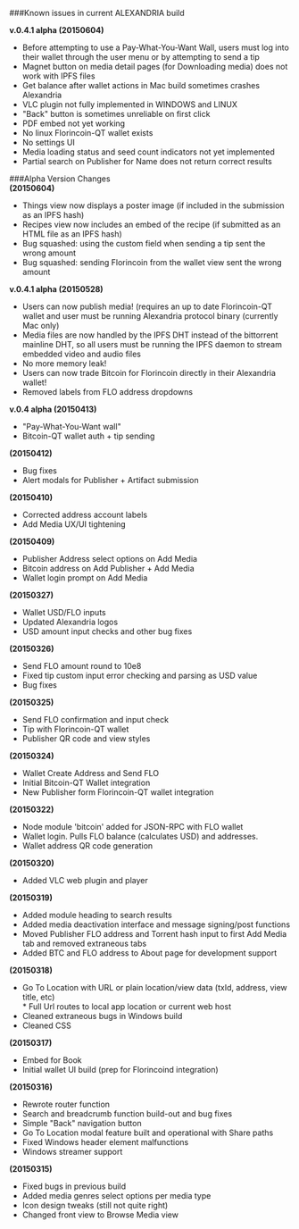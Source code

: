 ###Known issues in current ALEXANDRIA build  

**v.0.4.1 alpha (20150604)**  
* Before attempting to use a Pay-What-You-Want Wall, users must log into their wallet through the user menu or by attempting to send a tip  
* Magnet button on media detail pages (for Downloading media) does not work with IPFS files  
* Get balance after wallet actions in Mac build sometimes crashes Alexandria  
* VLC plugin not fully implemented in WINDOWS and LINUX  
* "Back" button is sometimes unreliable on first click  
* PDF embed not yet working  
* No linux Florincoin-QT wallet exists  
* No settings UI  
* Media loading status and seed count indicators not yet implemented  
* Partial search on Publisher for Name does not return correct results  
    
###Alpha Version Changes  
**(20150604)**
* Things view now displays a poster image (if included in the submission as an IPFS hash)
* Recipes view now includes an embed of the recipe (if submitted as an HTML file as an IPFS hash)
* Bug squashed: using the custom field when sending a tip sent the wrong amount
* Bug squashed: sending Florincoin from the wallet view sent the wrong amount

**v.0.4.1 alpha (20150528)**  
* Users can now publish media! (requires an up to date Florincoin-QT wallet and user must be running Alexandria protocol binary (currently Mac only)  
* Media files are now handled by the IPFS DHT instead of the bittorrent mainline DHT, so all users must be running the IPFS daemon to stream embedded video and audio files  
* No more memory leak!  
* Users can now trade Bitcoin for Florincoin directly in their Alexandria wallet!  
* Removed labels from FLO address dropdowns  

**v.0.4 alpha (20150413)**   
* "Pay-What-You-Want wall"  
* Bitcoin-QT wallet auth + tip sending  
  
**(20150412)**
* Bug fixes  
* Alert modals for Publisher + Artifact submission  
  
**(20150410)**  
* Corrected address account labels  
* Add Media UX/UI tightening  
  
**(20150409)**  
* Publisher Address select options on Add Media  
* Bitcoin address on Add Publisher + Add Media  
* Wallet login prompt on Add Media  

**(20150327)**  
* Wallet USD/FLO inputs  
* Updated Alexandria logos  
* USD amount input checks and other bug fixes  

**(20150326)**  
* Send FLO amount round to 10e8  
* Fixed tip custom input error checking and parsing as USD value  
* Bug fixes  

**(20150325)**  
* Send FLO confirmation and input check  
* Tip with Florincoin-QT wallet  
* Publisher QR code and view styles  

**(20150324)**  
* Wallet Create Address and Send FLO  
* Initial Bitcoin-QT Wallet integration  
* New Publisher form Florincoin-QT wallet integration  

**(20150322)**  
* Node module 'bitcoin' added for JSON-RPC with FLO wallet  
* Wallet login. Pulls FLO balance (calculates USD) and addresses.  
* Wallet address QR code generation  

**(20150320)**  
* Added VLC web plugin and player  

**(20150319)**  
* Added module heading to search results  
* Added media deactivation interface and message signing/post functions  
* Moved Publisher FLO address and Torrent hash input to first Add Media tab and removed extraneous tabs  
* Added BTC and FLO address to About page for development support  

**(20150318)**    
* Go To Location with URL or plain location/view data (txId, address, view title, etc)  
      * Full Url routes to local app location or current web host  
* Cleaned extraneous bugs in Windows build  
* Cleaned CSS  

**(20150317)**  
* Embed for Book  
* Initial wallet UI build (prep for Florincoind integration)  

**(20150316)**  
* Rewrote router function  
* Search and breadcrumb function build-out and bug fixes  
* Simple "Back" navigation button  
* Go To Location modal feature built and operational with Share paths  
* Fixed Windows header element malfunctions  
* Windows streamer support  

**(20150315)**  
* Fixed bugs in previous build  
* Added media genres select options per media type  
* Icon design tweaks (still not quite right)  
* Changed front view to Browse Media view  
